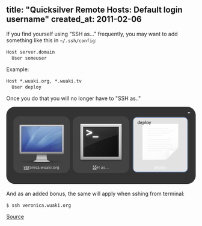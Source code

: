 title: "Quicksilver Remote Hosts: Default login username"
created_at: 2011-02-06
----

If you find yourself using "SSH as..." frequently, you may want to add something like this in `~/.ssh/config`:

    Host server.domain
      User someuser

Example:

    Host *.wuaki.org, *.wuaki.tv
      User deploy

Once you do that you will no longer have to "SSH as.."

![SSH as..](/images/ssh-as-deploy.png)

And as an added bonus, the same will apply when sshing from terminal:

    $ ssh veronica.wuaki.org

[Source](https://github.com/quicksilver/RemoteHosts-qsplugin)
